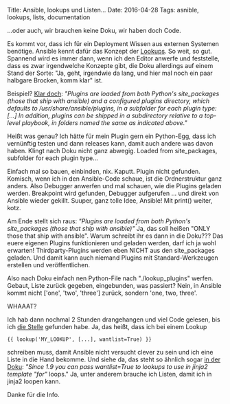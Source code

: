 Title: Ansible, lookups und Listen...
Date: 2016-04-28
Tags: asnible, lookups, lists, documentation

...oder auch, wir brauchen keine Doku, wir haben doch Code.

Es kommt vor, dass ich für ein Deployment Wissen aus externen Systemen
benötige. Ansible kennt dafür das Konzept der
[Lookups](http://docs.ansible.com/ansible/playbooks_lookups.html). So weit, so
gut. Spannend wird es immer dann, wenn ich den Editor anwerfe und feststelle,
dass es zwar irgendwelche Konzepte gibt, die Doku allerdings auf einem Stand
der Sorte: "Ja, geht, irgendwie da lang, und hier mal noch ein paar halbgare
Brocken, komm klar" ist.

Beispiel? [Klar
doch](http://docs.ansible.com/ansible/developing_plugins.html#distributing-plugins):
*"Plugins are loaded from both Python's site_packages (those that ship with
ansible) and a configured plugins directory, which defaults to
/usr/share/ansible/plugins, in a subfolder for each plugin type: [...] In
addition, plugins can be shipped in a subdirectory relative to a top-level
playbook, in folders named the same as indicated above."*

Heißt was genau? Ich hätte für mein Plugin gern ein Python-Egg, dass ich
vernünftig testen und dann releases kann, damit auch andere was davon haben.
Klingt nach Doku nicht ganz abwegig. Loaded from site_packages, subfolder for
each plugin type...

Einfach mal so bauen, einbinden, nix. Kaputt. Plugin nicht gefunden. Komisch,
wenn ich in den Ansible-Code schaue, ist die Ordnerstruktur ganz anders. Also
Debugger anwerfen und mal schauen, wie die Plugins geladen werden. Breakpoint
wird gefunden, Debugger aufgerufen ... und direkt von Ansible wieder gekillt.
Suuper, ganz tolle Idee, Ansible! Mit print() weiter, kotz.

Am Ende stellt sich raus: *"Plugins are loaded from both Python's site_packages
(those that ship with ansible)"* Ja, das soll heißen "ONLY those that ship with
ansible". Warum schreibt ihr es dann in die Doku??? Das euere eigenen Plugins
funktionieren und geladen werden, darf ich ja wohl erwarten! Thirdparty-Plugins
werden eben NICHT aus den site_packages geladen. Und damit kann auch niemand
Plugins mit Standard-Werkzeugen erstellen und veröffentlichen.

Also nach Doku einfach nen Python-File nach "./lookup_plugins" werfen. Gebaut,
Liste zurück gegeben, eingebunden, was passiert? Nein, in Ansible kommt nicht
['one', 'two', 'three'] zurück, sondern 'one, two, three'.

WHAAAT?

Ich hab dann nochmal 2 Stunden drangehangen und viel Code gelesen, bis ich [die
Stelle](https://github.com/ansible/ansible/blob/v2.0.2.0-1/lib/ansible/template/__init__.py#L410)
gefunden habe. Ja, das heißt, dass ich bei einem Lookup

    {{ lookup('MY_LOOKUP', [...], wantlist=True) }}

schreiben muss, damit Ansible nicht versucht clever zu sein und ich eine Liste
in die Hand bekomme. Und siehe da, das steht so ähnlich sogar [in der
Doku](http://docs.ansible.com/ansible/playbooks_lookups.html): *"Since 1.9 you
can pass wantlist=True to lookups to use in jinja2 template "for"* loops." Ja,
unter anderem brauche ich Listen, damit ich in jinja2 loopen kann.

Danke für die Info.
